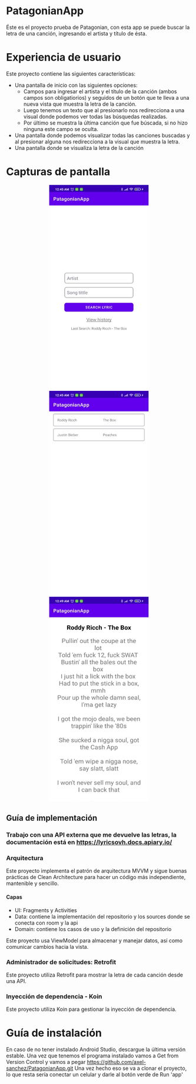 # PatagonianApp
Éste es el proyecto prueba de Patagonian, con esta app se puede buscar la letra de una canción, ingresando el artista y título de ésta.

# Experiencia de usuario
Este proyecto contiene las siguientes características:

* Una pantalla de inicio con las siguientes opciones:
  * Campos para ingresar el artista y el título de la canción (ambos campos son obligatiorios) y seguidos de un botón que te lleva a una nueva vista que muestra la letra de la canción.
  * Luego tenemos un texto que al presionarlo nos redirecciona a una visual donde podemos ver todas las búsquedas realizadas.
  * Por último se muestra la última canción que fue búscada, si no hizo ninguna este campo se oculta.
* Una pantalla donde podemos visualizar todas las canciones buscadas y al presionar alguna nos redirecciona a la visual que muestra la letra.
* Una pantalla donde se visualiza la letra de la canción

# Capturas de pantalla
<p align="center">
  <img width="270" height="555" src="home.jpg">
  <img width="270" height="555" src="history.jpg">
  <img width="270" height="555" src="letra.jpg">
</p>

## Guía de implementación

### Trabajo con una API externa que me devuelve las letras, la documentación está en https://lyricsovh.docs.apiary.io/

### Arquitectura

Este proyecto implementa el patrón de arquitectura MVVM y sigue buenas prácticas de Clean Architecture para hacer un código más independiente, mantenible y sencillo.

#### Capas

* UI: Fragments y Activities
* Data: contiene la implementación del repositorio y los sources donde se conecta con room y la api
* Domain: contiene los casos de uso y la definición del repositorio

Este proyecto usa ViewModel para almacenar y manejar datos, así como comunicar cambios hacia la vista.

### Administrador de solicitudes: Retrofit

Este proyecto utiliza Retrofit para mostrar la letra de cada canción desde una API.

### Inyección de dependencia - Koin

Este proyecto utiliza Koin para gestionar la inyección de dependencia.

# Guía de instalación
En caso de no tener instalado Android Studio, descargue la última versión estable.
Una vez que tenemos el programa instalado vamos a Get from Version Control y vamos a pegar https://github.com/axel-sanchez/PatagonianApp.git
Una vez hecho eso se va a clonar el proyecto, lo que resta sería conectar un celular y darle al botón verde de Run 'app'
